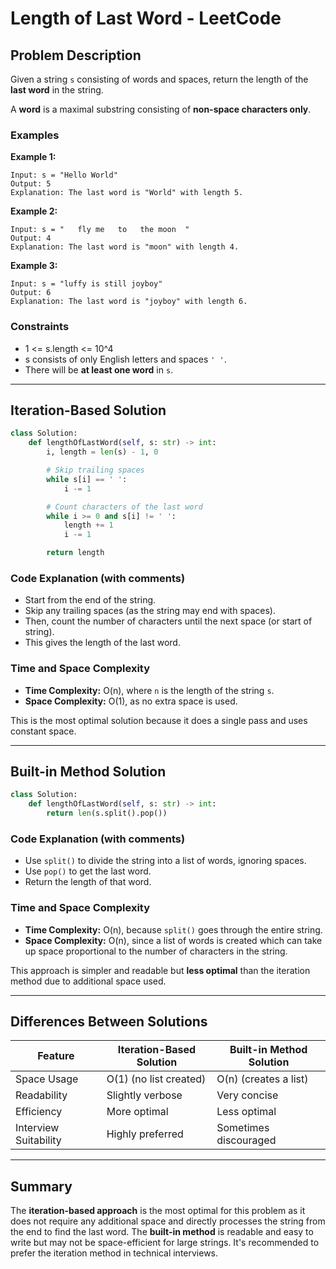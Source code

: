 # Length of Last Word - LeetCode

## Problem Description

Given a string `s` consisting of words and spaces, return the length of the **last word** in the string.

A **word** is a maximal substring consisting of **non-space characters only**.

### Examples

**Example 1:**

```
Input: s = "Hello World"
Output: 5
Explanation: The last word is "World" with length 5.
```

**Example 2:**

```
Input: s = "   fly me   to   the moon  "
Output: 4
Explanation: The last word is "moon" with length 4.
```

**Example 3:**

```
Input: s = "luffy is still joyboy"
Output: 6
Explanation: The last word is "joyboy" with length 6.
```

### Constraints

* 1 <= s.length <= 10^4
* s consists of only English letters and spaces `' '`.
* There will be **at least one word** in `s`.

---

## Iteration-Based Solution

```python
class Solution:
    def lengthOfLastWord(self, s: str) -> int:
        i, length = len(s) - 1, 0

        # Skip trailing spaces
        while s[i] == ' ':
            i -= 1

        # Count characters of the last word
        while i >= 0 and s[i] != ' ':
            length += 1
            i -= 1

        return length
```

### Code Explanation (with comments)

* Start from the end of the string.
* Skip any trailing spaces (as the string may end with spaces).
* Then, count the number of characters until the next space (or start of string).
* This gives the length of the last word.

### Time and Space Complexity

* **Time Complexity:** O(n), where `n` is the length of the string `s`.
* **Space Complexity:** O(1), as no extra space is used.

This is the most optimal solution because it does a single pass and uses constant space.

---

## Built-in Method Solution

```python
class Solution:
    def lengthOfLastWord(self, s: str) -> int:
        return len(s.split().pop())
```

### Code Explanation (with comments)

* Use `split()` to divide the string into a list of words, ignoring spaces.
* Use `pop()` to get the last word.
* Return the length of that word.

### Time and Space Complexity

* **Time Complexity:** O(n), because `split()` goes through the entire string.
* **Space Complexity:** O(n), since a list of words is created which can take up space proportional to the number of characters in the string.

This approach is simpler and readable but **less optimal** than the iteration method due to additional space used.

---

## Differences Between Solutions

| Feature               | Iteration-Based Solution | Built-in Method Solution |
| --------------------- | ------------------------ | ------------------------ |
| Space Usage           | O(1) (no list created)   | O(n) (creates a list)    |
| Readability           | Slightly verbose         | Very concise             |
| Efficiency            | More optimal             | Less optimal             |
| Interview Suitability | Highly preferred         | Sometimes discouraged    |

---

## Summary

The **iteration-based approach** is the most optimal for this problem as it does not require any additional space and directly processes the string from the end to find the last word. The **built-in method** is readable and easy to write but may not be space-efficient for large strings. It's recommended to prefer the iteration method in technical interviews.
